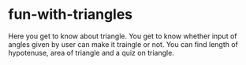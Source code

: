 # fun-with-triangles
 Here you get to know about triangle. You get to know whether input of angles given by user can make it traingle or not. You can find length of hypotenuse, area of triangle and a quiz on triangle. 
